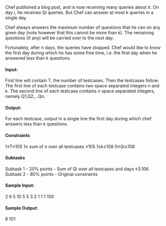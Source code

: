 Chef published a blog post, and is now receiving many queries about it. On day i, he receives Qi queries. But Chef can answer at most k queries in a single day.

Chef always answers the maximum number of questions that he can on any given day (note however that this cannot be more than k). The remaining questions (if any) will be carried over to the next day.

Fortunately, after n days, the queries have stopped. Chef would like to know the first day during which he has some free time, i.e. the first day when he answered less than k questions.

#### Input:
First line will contain T, the number of testcases. Then the testcases follow.
The first line of each testcase contains two space separated integers n and k.
The second line of each testcase contains n space separated integers, namely Q1,Q2,...Qn.

#### Output:
For each testcase, output in a single line the first day during which chef answers less than k questions.

#### Constraints
1≤T≤105
1≤ sum of n over all testcases ≤105
1≤k≤108
0≤Qi≤108

#### Subtasks
Subtask 1 - 20% points - Sum of Qi over all testcases and days ≤3.106
Subtask 2 - 80% points - Original constraints

#### Sample Input:
2 
6 5 
10 5 5 3 2 1 
1 1
100

#### Sample Output:
6
101
